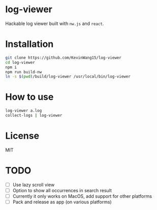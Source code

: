 # log-viewer
Hackable log viewer built with `nw.js` and `react`. 

# Installation

```bash
git clone https://github.com/KevinWang15/log-viewer
cd log-viewer
npm i
npm run build-nw
ln -s $(pwd)/build/log-viewer /usr/local/bin/log-viewer
```

# How to use
```bash
log-viewer a.log
collect-logs | log-viewer
```

# License

MIT

# TODO
- [ ] Use lazy scroll view
- [ ] Option to show all occurrences in search result
- [ ] Currently it only works on MacOS, add support for other platforms
- [ ] Pack and release as app (on various platforms)